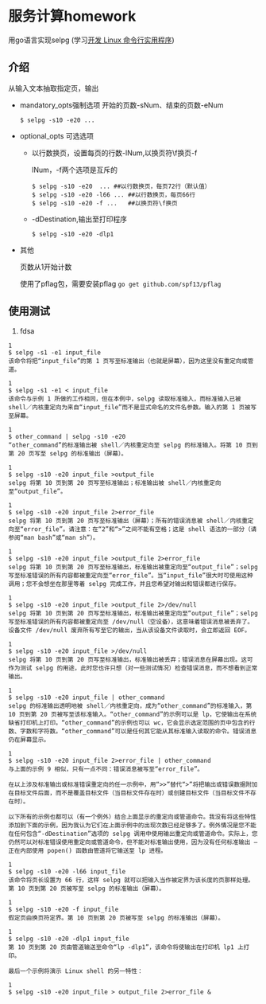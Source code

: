 # 服务计算homework
用go语言实现selpg (学习[开发 Linux 命令行实用程序](https://www.ibm.com/developerworks/cn/linux/shell/clutil/index.html))



## 介绍

从输入文本抽取指定页，输出

- mandatory_opts强制选项
  开始的页数-sNum、结束的页数-eNum
  ````
  $ selpg -s10 -e20 ...
  ````

- optional_opts 可选选项
  - 以行数换页，设置每页的行数-lNum,以换页符\f换页-f

    lNum，-f两个选项是互斥的
    ````
    $ selpg -s10 -e20  ... ##以行数换页，每页72行（默认值）
    $ selpg -s10 -e20 -l66 ... ##以行数换页，每页66行
    $ selpg -s10 -e20 -f ...   ##以换页符\f换页
    ````
  - -dDestination,输出至打印程序
    ````
    $ selpg -s10 -e20 -dlp1 
    ````
- 其他

  页数从1开始计数
  
  使用了pflag包，需要安装pflag
  `` go get github.com/spf13/pflag ``
  
##  使用测试
1. fdsa
````
1
$ selpg -s1 -e1 input_file
该命令将把“input_file”的第 1 页写至标准输出（也就是屏幕），因为这里没有重定向或管道。

1
$ selpg -s1 -e1 < input_file
该命令与示例 1 所做的工作相同，但在本例中，selpg 读取标准输入，而标准输入已被 shell／内核重定向为来自“input_file”而不是显式命名的文件名参数。输入的第 1 页被写至屏幕。

1
$ other_command | selpg -s10 -e20
“other_command”的标准输出被 shell／内核重定向至 selpg 的标准输入。将第 10 页到第 20 页写至 selpg 的标准输出（屏幕）。

1
$ selpg -s10 -e20 input_file >output_file
selpg 将第 10 页到第 20 页写至标准输出；标准输出被 shell／内核重定向至“output_file”。

1
$ selpg -s10 -e20 input_file 2>error_file
selpg 将第 10 页到第 20 页写至标准输出（屏幕）；所有的错误消息被 shell／内核重定向至“error_file”。请注意：在“2”和“>”之间不能有空格；这是 shell 语法的一部分（请参阅“man bash”或“man sh”）。

1
$ selpg -s10 -e20 input_file >output_file 2>error_file
selpg 将第 10 页到第 20 页写至标准输出，标准输出被重定向至“output_file”；selpg 写至标准错误的所有内容都被重定向至“error_file”。当“input_file”很大时可使用这种调用；您不会想坐在那里等着 selpg 完成工作，并且您希望对输出和错误都进行保存。

1
$ selpg -s10 -e20 input_file >output_file 2>/dev/null
selpg 将第 10 页到第 20 页写至标准输出，标准输出被重定向至“output_file”；selpg 写至标准错误的所有内容都被重定向至 /dev/null（空设备），这意味着错误消息被丢弃了。设备文件 /dev/null 废弃所有写至它的输出，当从该设备文件读取时，会立即返回 EOF。

1
$ selpg -s10 -e20 input_file >/dev/null
selpg 将第 10 页到第 20 页写至标准输出，标准输出被丢弃；错误消息在屏幕出现。这可作为测试 selpg 的用途，此时您也许只想（对一些测试情况）检查错误消息，而不想看到正常输出。

1
$ selpg -s10 -e20 input_file | other_command
selpg 的标准输出透明地被 shell／内核重定向，成为“other_command”的标准输入，第 10 页到第 20 页被写至该标准输入。“other_command”的示例可以是 lp，它使输出在系统缺省打印机上打印。“other_command”的示例也可以 wc，它会显示选定范围的页中包含的行数、字数和字符数。“other_command”可以是任何其它能从其标准输入读取的命令。错误消息仍在屏幕显示。

1
$ selpg -s10 -e20 input_file 2>error_file | other_command
与上面的示例 9 相似，只有一点不同：错误消息被写至“error_file”。

在以上涉及标准输出或标准错误重定向的任一示例中，用“>>”替代“>”将把输出或错误数据附加在目标文件后面，而不是覆盖目标文件（当目标文件存在时）或创建目标文件（当目标文件不存在时）。

以下所有的示例也都可以（有一个例外）结合上面显示的重定向或管道命令。我没有将这些特性添加到下面的示例，因为我认为它们在上面示例中的出现次数已经足够多了。例外情况是您不能在任何包含“-dDestination”选项的 selpg 调用中使用输出重定向或管道命令。实际上，您仍然可以对标准错误使用重定向或管道命令，但不能对标准输出使用，因为没有任何标准输出 — 正在内部使用 popen() 函数由管道将它输送至 lp 进程。

1
$ selpg -s10 -e20 -l66 input_file
该命令将页长设置为 66 行，这样 selpg 就可以把输入当作被定界为该长度的页那样处理。第 10 页到第 20 页被写至 selpg 的标准输出（屏幕）。

1
$ selpg -s10 -e20 -f input_file
假定页由换页符定界。第 10 页到第 20 页被写至 selpg 的标准输出（屏幕）。

1
$ selpg -s10 -e20 -dlp1 input_file
第 10 页到第 20 页由管道输送至命令“lp -dlp1”，该命令将使输出在打印机 lp1 上打印。

最后一个示例将演示 Linux shell 的另一特性：

1
$ selpg -s10 -e20 input_file > output_file 2>error_file &


